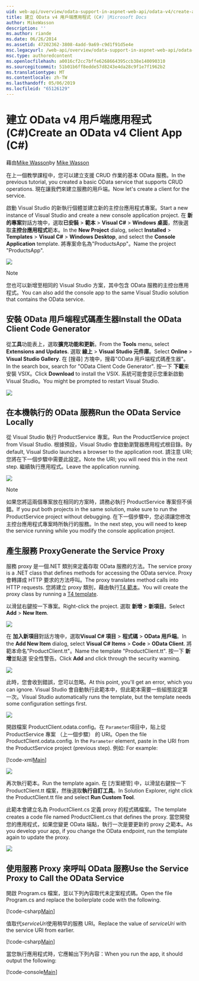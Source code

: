 ```yaml
---
uid: web-api/overview/odata-support-in-aspnet-web-api/odata-v4/create-an-odata-v4-client-app
title: 建立 OData v4 用戶端應用程式 (C#) |Microsoft Docs
author: MikeWasson
description: ''
ms.author: riande
ms.date: 06/26/2014
ms.assetid: 47202362-3808-4add-9a69-c9d1f91d5e4e
msc.legacyurl: /web-api/overview/odata-support-in-aspnet-web-api/odata-v4/create-an-odata-v4-client-app
msc.type: authoredcontent
ms.openlocfilehash: a0016cf2cc7bffe6268664395ccb38e140090310
ms.sourcegitcommit: 51b01b6ff8edde57d8243e4da28c9f1e7f1962b2
ms.translationtype: MT
ms.contentlocale: zh-TW
ms.lasthandoff: 05/06/2019
ms.locfileid: "65126129"
---
```

# <a name="create-an-odata-v4-client-app-c"></a><span data-ttu-id="69fae-102">建立 OData v4 用戶端應用程式 (C#)</span><span class="sxs-lookup"><span data-stu-id="69fae-102">Create an OData v4 Client App (C#)</span></span>

<span data-ttu-id="69fae-103">藉由[Mike Wasson](https://github.com/MikeWasson)</span><span class="sxs-lookup"><span data-stu-id="69fae-103">by [Mike Wasson](https://github.com/MikeWasson)</span></span>

<span data-ttu-id="69fae-104">在上一個教學課程中，您可以建立支援 CRUD 作業的基本 OData 服務。</span><span class="sxs-lookup"><span data-stu-id="69fae-104">In the previous tutorial, you created a basic OData service that supports CRUD operations.</span></span> <span data-ttu-id="69fae-105">現在讓我們來建立服務的用戶端。</span><span class="sxs-lookup"><span data-stu-id="69fae-105">Now let's create a client for the service.</span></span>

<span data-ttu-id="69fae-106">啟動 Visual Studio 的新執行個體並建立新的主控台應用程式專案。</span><span class="sxs-lookup"><span data-stu-id="69fae-106">Start a new instance of Visual Studio and create a new console application project.</span></span> <span data-ttu-id="69fae-107">在 **新的專案**對話方塊中，選取**已安裝** &gt; **範本** &gt; **Visual C#** &gt; **Windows 桌面**，然後選取**主控台應用程式**範本。</span><span class="sxs-lookup"><span data-stu-id="69fae-107">In the **New Project** dialog, select **Installed** &gt; **Templates** &gt; **Visual C#** &gt; **Windows Desktop**, and select the **Console Application** template.</span></span> <span data-ttu-id="69fae-108">將專案命名為&quot;ProductsApp&quot;。</span><span class="sxs-lookup"><span data-stu-id="69fae-108">Name the project &quot;ProductsApp&quot;.</span></span>

![](create-an-odata-v4-client-app/_static/image1.png)

> [!NOTE]
> <span data-ttu-id="69fae-109">您也可以新增至相同的 Visual Studio 方案，其中包含 OData 服務的主控台應用程式。</span><span class="sxs-lookup"><span data-stu-id="69fae-109">You can also add the console app to the same Visual Studio solution that contains the OData service.</span></span>

## <a name="install-the-odata-client-code-generator"></a><span data-ttu-id="69fae-110">安裝 OData 用戶端程式碼產生器</span><span class="sxs-lookup"><span data-stu-id="69fae-110">Install the OData Client Code Generator</span></span>

<span data-ttu-id="69fae-111">從**工具**功能表上，選取**擴充功能和更新**。</span><span class="sxs-lookup"><span data-stu-id="69fae-111">From the **Tools** menu, select **Extensions and Updates**.</span></span> <span data-ttu-id="69fae-112">選取 **線上** &gt; **Visual Studio 元件庫**。</span><span class="sxs-lookup"><span data-stu-id="69fae-112">Select **Online** &gt; **Visual Studio Gallery**.</span></span> <span data-ttu-id="69fae-113">在 [搜尋] 方塊中，搜尋&quot;OData 用戶端程式碼產生器&quot;。</span><span class="sxs-lookup"><span data-stu-id="69fae-113">In the search box, search for &quot;OData Client Code Generator&quot;.</span></span> <span data-ttu-id="69fae-114">按一下 **下載**来安裝 VSIX。</span><span class="sxs-lookup"><span data-stu-id="69fae-114">Click **Download** to install the VSIX.</span></span> <span data-ttu-id="69fae-115">系統可能會提示您重新啟動 Visual Studio。</span><span class="sxs-lookup"><span data-stu-id="69fae-115">You might be prompted to restart Visual Studio.</span></span>

[![](create-an-odata-v4-client-app/_static/image3.png)](create-an-odata-v4-client-app/_static/image2.png)

## <a name="run-the-odata-service-locally"></a><span data-ttu-id="69fae-116">在本機執行的 OData 服務</span><span class="sxs-lookup"><span data-stu-id="69fae-116">Run the OData Service Locally</span></span>

<span data-ttu-id="69fae-117">從 Visual Studio 執行 ProductService 專案。</span><span class="sxs-lookup"><span data-stu-id="69fae-117">Run the ProductService project from Visual Studio.</span></span> <span data-ttu-id="69fae-118">根據預設，Visual Studio 會啟動瀏覽器應用程式根目錄。</span><span class="sxs-lookup"><span data-stu-id="69fae-118">By default, Visual Studio launches a browser to the application root.</span></span> <span data-ttu-id="69fae-119">請注意 URI;您將在下一個步驟中需要此設定。</span><span class="sxs-lookup"><span data-stu-id="69fae-119">Note the URI; you will need this in the next step.</span></span> <span data-ttu-id="69fae-120">繼續執行應用程式。</span><span class="sxs-lookup"><span data-stu-id="69fae-120">Leave the application running.</span></span>

![](create-an-odata-v4-client-app/_static/image4.png)

> [!NOTE]
> <span data-ttu-id="69fae-121">如果您將這兩個專案放在相同的方案時，請務必執行 ProductService 專案但不偵錯。</span><span class="sxs-lookup"><span data-stu-id="69fae-121">If you put both projects in the same solution, make sure to run the ProductService project without debugging.</span></span> <span data-ttu-id="69fae-122">在下一個步驟中，您必須讓您修改主控台應用程式專案時所執行的服務。</span><span class="sxs-lookup"><span data-stu-id="69fae-122">In the next step, you will need to keep the service running while you modify the console application project.</span></span>

## <a name="generate-the-service-proxy"></a><span data-ttu-id="69fae-123">產生服務 Proxy</span><span class="sxs-lookup"><span data-stu-id="69fae-123">Generate the Service Proxy</span></span>

<span data-ttu-id="69fae-124">服務 proxy 是一個.NET 類別來定義存取 OData 服務的方法。</span><span class="sxs-lookup"><span data-stu-id="69fae-124">The service proxy is a .NET class that defines methods for accessing the OData service.</span></span> <span data-ttu-id="69fae-125">Proxy 會轉譯成 HTTP 要求的方法呼叫。</span><span class="sxs-lookup"><span data-stu-id="69fae-125">The proxy translates method calls into HTTP requests.</span></span> <span data-ttu-id="69fae-126">您將建立 proxy 類別，藉由執行[T4 範本](https://msdn.microsoft.com/library/bb126445.aspx)。</span><span class="sxs-lookup"><span data-stu-id="69fae-126">You will create the proxy class by running a [T4 template](https://msdn.microsoft.com/library/bb126445.aspx).</span></span>

<span data-ttu-id="69fae-127">以滑鼠右鍵按一下專案。</span><span class="sxs-lookup"><span data-stu-id="69fae-127">Right-click the project.</span></span> <span data-ttu-id="69fae-128">選取 **新增** &gt; **新項目**。</span><span class="sxs-lookup"><span data-stu-id="69fae-128">Select **Add** &gt; **New Item**.</span></span>

![](create-an-odata-v4-client-app/_static/image5.png)

<span data-ttu-id="69fae-129">在 **加入新項目**對話方塊中，選取**Visual C# 項目** &gt; **程式碼** &gt; **OData 用戶端**。</span><span class="sxs-lookup"><span data-stu-id="69fae-129">In the **Add New Item** dialog, select **Visual C# Items** &gt; **Code** &gt; **OData Client**.</span></span> <span data-ttu-id="69fae-130">將範本命名&quot;ProductClient.tt&quot;。</span><span class="sxs-lookup"><span data-stu-id="69fae-130">Name the template &quot;ProductClient.tt&quot;.</span></span> <span data-ttu-id="69fae-131">按一下 **新增**並點選 安全性警告。</span><span class="sxs-lookup"><span data-stu-id="69fae-131">Click **Add** and click through the security warning.</span></span>

[![](create-an-odata-v4-client-app/_static/image7.png)](create-an-odata-v4-client-app/_static/image6.png)

<span data-ttu-id="69fae-132">此時，您會收到錯誤，您可以忽略。</span><span class="sxs-lookup"><span data-stu-id="69fae-132">At this point, you'll get an error, which you can ignore.</span></span> <span data-ttu-id="69fae-133">Visual Studio 會自動執行此範本中，但此範本需要一些組態設定第一次。</span><span class="sxs-lookup"><span data-stu-id="69fae-133">Visual Studio automatically runs the template, but the template needs some configuration settings first.</span></span>

[![](create-an-odata-v4-client-app/_static/image9.png)](create-an-odata-v4-client-app/_static/image8.png)

<span data-ttu-id="69fae-134">開啟檔案 ProductClient.odata.config。在 `Parameter`項目中，貼上從 ProductService 專案 （上一個步驟） 的 URI。</span><span class="sxs-lookup"><span data-stu-id="69fae-134">Open the file ProductClient.odata.config. In the `Parameter` element, paste in the URI from the ProductService project (previous step).</span></span> <span data-ttu-id="69fae-135">例如: </span><span class="sxs-lookup"><span data-stu-id="69fae-135">For example:</span></span>

[!code-xml[Main](create-an-odata-v4-client-app/samples/sample1.xml)]

[![](create-an-odata-v4-client-app/_static/image11.png)](create-an-odata-v4-client-app/_static/image10.png)

<span data-ttu-id="69fae-136">再次執行範本。</span><span class="sxs-lookup"><span data-stu-id="69fae-136">Run the template again.</span></span> <span data-ttu-id="69fae-137">在 [方案總管] 中，以滑鼠右鍵按一下 ProductClient.tt 檔案，然後選取**執行自訂工具**。</span><span class="sxs-lookup"><span data-stu-id="69fae-137">In Solution Explorer, right click the ProductClient.tt file and select **Run Custom Tool**.</span></span>

<span data-ttu-id="69fae-138">此範本會建立名為 ProductClient.cs 定義 proxy 的程式碼檔案。</span><span class="sxs-lookup"><span data-stu-id="69fae-138">The template creates a code file named ProductClient.cs that defines the proxy.</span></span> <span data-ttu-id="69fae-139">當您開發您的應用程式，如果您變更 OData 端點，執行一次是要更新的 proxy 之範本。</span><span class="sxs-lookup"><span data-stu-id="69fae-139">As you develop your app, if you change the OData endpoint, run the template again to update the proxy.</span></span>

![](create-an-odata-v4-client-app/_static/image12.png)

## <a name="use-the-service-proxy-to-call-the-odata-service"></a><span data-ttu-id="69fae-140">使用服務 Proxy 來呼叫 OData 服務</span><span class="sxs-lookup"><span data-stu-id="69fae-140">Use the Service Proxy to Call the OData Service</span></span>

<span data-ttu-id="69fae-141">開啟 Program.cs 檔案，並以下列內容取代未定案程式碼。</span><span class="sxs-lookup"><span data-stu-id="69fae-141">Open the file Program.cs and replace the boilerplate code with the following.</span></span>

[!code-csharp[Main](create-an-odata-v4-client-app/samples/sample2.cs)]

<span data-ttu-id="69fae-142">值取代*serviceUri*使用稍早的服務 URI。</span><span class="sxs-lookup"><span data-stu-id="69fae-142">Replace the value of *serviceUri* with the service URI from earlier.</span></span>

[!code-csharp[Main](create-an-odata-v4-client-app/samples/sample3.cs)]

<span data-ttu-id="69fae-143">當您執行應用程式時，它應輸出下列內容：</span><span class="sxs-lookup"><span data-stu-id="69fae-143">When you run the app, it should output the following:</span></span>

[!code-console[Main](create-an-odata-v4-client-app/samples/sample4.cmd)]

